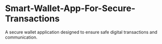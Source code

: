 # Smart-Wallet-App-For-Secure-Transactions
A secure wallet application designed to ensure safe digital transactions and communication.
